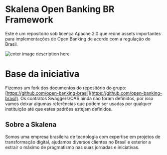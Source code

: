 # Skalena Open Banking BR Framework

Este é um repositório sob licença Apache 2.0 que reúne assets importantes para implementações de Open Banking de acordo com a regulação do Brasil.

![enter image description here](https://media.licdn.com/dms/image/C4E0BAQHaPm9HOByaGA/company-logo_200_200/0?e=2159024400&v=beta&t=-a-uTg3ZRdKspMowm51Bd3X2g0B9DKibarSH_-I30K8)

# Base da iniciativa

Fizemos um fork dos documentos do repositório do grupo: [https://github.com/open-banking-brasil](https://github.com/open-banking-brasil). Os contratos Swaggers/OAS ainda não foram definidos, por isso vamos deixar algumas referências que podem ser usadas por qualquer instituição até que estes padrões estejam definidos.

## Sobre a Skalena

Somos uma empresa brasileira de tecnologia com expertise em projetos de transformação digital, ajudamos diversos clientes no Brasil e exterior a extrair o máximo de pragmatismo nas suas jornadas e iniciativas. 
